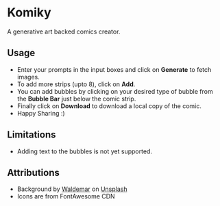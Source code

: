 # Komiky
A generative art backed comics creator.

## Usage
- Enter your prompts in the input boxes and click on **Generate** to fetch images.
- To add more strips (upto 8), click on **Add**.
- You can add bubbles by clicking on your desired type of bubble from the 
  **Bubble Bar** just below the comic strip.
- Finally click on **Download** to download a local copy of the comic.
- Happy Sharing :)

## Limitations
- Adding text to the bubbles is not yet supported.

## Attributions
- Background by <a href="https://unsplash.com/@waldemarbrandt67w?utm_content=creditCopyText&utm_medium=referral&utm_source=unsplash">Waldemar</a> on <a href="https://unsplash.com/photos/the-joker-comic-book-on-brown-wooden-table-eIOPDU3Fkwk?utm_content=creditCopyText&utm_medium=referral&utm_source=unsplash">Unsplash</a>
- Icons are from FontAwesome CDN
